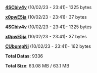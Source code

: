 [**4SCbiv4v**](/data/4SCbiv4v.txt) (10/02/23 - 23:41)- 1325 bytes

[**x0pwE5ja**](/data/x0pwE5ja.txt) (10/02/23 - 23:41)- 37 bytes

[**4SCbiv4v**](/data/4SCbiv4v.txt) (10/02/23 - 23:41)- 1325 bytes

[**x0pwE5ja**](/data/x0pwE5ja.txt) (10/02/23 - 23:41)- 37 bytes

[**CUbumpNi**](/data/CUbumpNi.txt) (10/02/23 - 23:41)- 162 bytes

**Total Datas**: 9336

**Total Size**: 63.08 MB / 63.1 MB